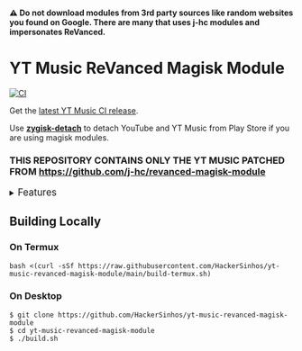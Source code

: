 #### ⚠️ Do not download modules from 3rd party sources like random websites you found on Google. There are many that uses j-hc modules and impersonates ReVanced.

# YT Music ReVanced Magisk Module
[![CI](https://github.com/HackerSinhos/yt-music-revanced-magisk-module/actions/workflows/ci.yml/badge.svg?event=schedule)](https://github.com/HackerSinhos/yt-music-revanced-magisk-module/actions/workflows/ci.yml)
  
Get the [latest YT Music CI release](https://github.com/HackerSinhos/yt-music-revanced-magisk-module/releases).

Use [**zygisk-detach**](https://github.com/j-hc/zygisk-detach) to detach YouTube and YT Music from Play Store if you are using magisk modules.

### **THIS REPOSITORY CONTAINS ONLY THE YT MUSIC PATCHED FROM https://github.com/j-hc/revanced-magisk-module**

<details><summary><big>Features</big></summary>
<ul>
 <li>Support only present and future YT Music ReVanced and <a href="https://github.com/inotia00/revanced-patches"> YT Music ReVanced Extended</a> apps</li>
 <li> Can build Magisk modules and non-root APKs</li>
 <li> Updated daily with the latest versions of apps and patches</li>
 <li> Optimize APKs and modules for size</li>
 <li> Modules</li>
    <ul>
     <li> recompile invalidated odex for faster usage</li>
     <li> receive updates from Magisk app</li>
     <li> do not break safetynet or trigger root detections</li>
     <li> handle installation of the correct version of the stock app and all that</li>
     <li> support Magisk and KernelSU</li>
    </ul>
</ul>
Note that the <a href="../../actions/workflows/ci.yml">CI workflow</a> is scheduled to build the modules and APKs everyday using GitHub Actions if there is a change in ReVanced patches. You may want to disable it.
</details>

## Building Locally
### On Termux
```console
bash <(curl -sSf https://raw.githubusercontent.com/HackerSinhos/yt-music-revanced-magisk-module/main/build-termux.sh)
```

### On Desktop
```console
$ git clone https://github.com/HackerSinhos/yt-music-revanced-magisk-module
$ cd yt-music-revanced-magisk-module
$ ./build.sh
```
